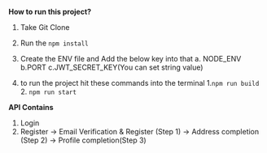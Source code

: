 **How to run this project?**

1. Take Git Clone
2. Run the `npm install`
3. Create the ENV file and Add the below key into that
        a. NODE_ENV
        b.PORT
        c.JWT_SECRET_KEY(You can set string value)
    
4. to run the project hit these commands into the terminal 1.`npm run build`    2. `npm run start` 

**API Contains**

1. Login
2. Register
        -> Email Verification & Register (Step 1)
        -> Address completion (Step 2)
        -> Profile completion(Step 3)